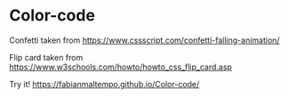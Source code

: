 # Color-code

Confetti taken from https://www.cssscript.com/confetti-falling-animation/

Flip card taken from https://www.w3schools.com/howto/howto_css_flip_card.asp

Try it! https://fabianmaltempo.github.io/Color-code/
